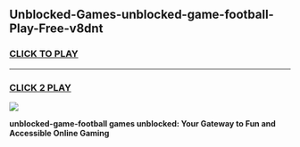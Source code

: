 
## Unblocked-Games-unblocked-game-football-Play-Free-v8dnt
<h3>
<a href="https://premium76.site?title=unblocked-game-football&ref=18A1">CLICK TO PLAY</a></h3>
<hr>

<h3>
<a href="https://premium76.site?title=unblocked-game-football&ref=18A1">CLICK 2 PLAY</a>
  
</h3>

<a href="https://premium76.site?title=unblocked-game-football&ref=18A1"><img src="https://clearcache.store/games.png"></a>


**unblocked-game-football games unblocked: Your Gateway to Fun and Accessible Online Gaming**
